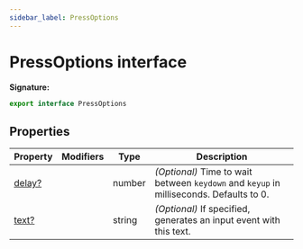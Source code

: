 ```yaml
---
sidebar_label: PressOptions
---
```


# PressOptions interface

**Signature:**

```typescript
export interface PressOptions
```

## Properties

| Property                                    | Modifiers | Type   | Description                                                                                                        |
| ------------------------------------------- | --------- | ------ | ------------------------------------------------------------------------------------------------------------------ |
| [delay?](./puppeteer.pressoptions.delay.md) |           | number | <i>(Optional)</i> Time to wait between <code>keydown</code> and <code>keyup</code> in milliseconds. Defaults to 0. |
| [text?](./puppeteer.pressoptions.text.md)   |           | string | <i>(Optional)</i> If specified, generates an input event with this text.                                           |
